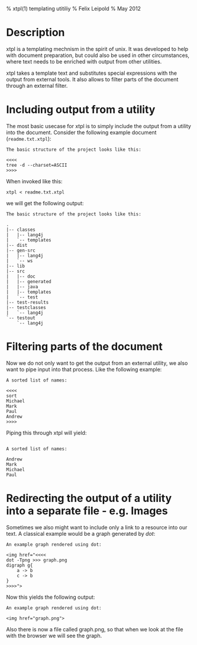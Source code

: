 % xtpl(1) templating utitiliy
% Felix Leipold
% May 2012

Description
===========

xtpl is a templating mechnism in the spirit of unix.
It was developed to help with document preparation,
but could also be used in other circumstances,
where text needs to be enriched with output from other utilities.

xtpl takes a template text and substitutes special expressions with
the output from external tools. It also allows to filter parts
of the document through an external filter.

Including output from a utility
===============================

The most basic usecase for xtpl is to simply include the output from a
utility into the document.
Consider the following example document (`readme.txt.xtpl`):

~~~~~ {.tpl}
The basic structure of the project looks like this:

<<<<
tree -d --charset=ASCII
>>>>

~~~~~

When invoked like this:


~~~~ {.bash}
xtpl < readme.txt.xtpl
~~~~

we will get the following output:

~~~~ {.tpl}
The basic structure of the project looks like this:

.
|-- classes
|   |-- lang4j
|   `-- templates
|-- dist
|-- gen-src
|   |-- lang4j
|   `-- ws
|-- lib
|-- src
|   |-- doc
|   |-- generated
|   |-- java
|   |-- templates
|   `-- test
|-- test-results
|-- testclasses
|   `-- lang4j
`-- testout
    `-- lang4j

~~~~

Filtering parts of the document
===============================


Now we do not only want to get the output from an external utility, we also want to pipe input into that
process. Like the following example:

~~~~ {.tpl}
A sorted list of names:

<<<<
sort
Michael
Mark
Paul
Andrew
>>>>
~~~~

Piping this through xtpl will yield:

~~~~~ {.tpl}

A sorted list of names:

Andrew
Mark
Michael
Paul
~~~~~

Redirecting the output of a utility into a separate file - e.g. Images
======================================================================

Sometimes we also might want to include only a link to a resource into our text.
A classical example would be a graph generated by _dot_:

~~~~~~ {.example}
An example graph rendered using dot:

<img href="<<<<
dot -Tpng >>> graph.png
digraph g{
    a -> b
    c -> b
}
>>>>">

~~~~~~~

Now this yields the following output:

~~~~~~ {.html}
An example graph rendered using dot:

<img href="graph.png">

~~~~~~

Also there is now a file called graph.png, so that when we look at the file with the browser
we will see the graph.



